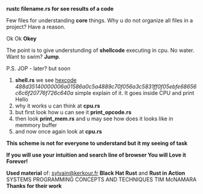 **rustc filename.rs for see results of a code**

Few files for understanding **core** things. Why u do not organize all files in a project? Have a reason. 

Ok Ok **Okey**

The point is to give understunding of **shellcode** executing in cpu. No water. Want to swim? **Jump**.

P.S. JOP - later? but soon

1) **shell.rs** we see [hexcode](https://simple.wikipedia.org/wiki/Hexadecimal#:~:text=numeral%20system%20with%2016%20as,numbers%20and%20six%20extra%20symbols) _488d35140000006a01586a0c5a4889c70f056a3c5831ff0f05ebfe68656c6c6f20776f726c640a_ simple explain of it. It goes inside CPU and print Hello
2) why it works u can think at **cpu.rs** 
3) but first look how u can see it **print_opcode.rs**
4) then look **print_mem.rs** and u may see how does it looks like in memmory buffer
5) and now once again look at **cpu.rs**

**This scheme is not for everyone to understand but it my seeing of task**

**If you will use your intuition and search line of browser You will Love it Forever!**

**Used material** of: sylvain@kerkour.fr **Black Hat Rust** and **Rust in Action** SYSTEMS PROGRAМMING CONCEPTS AND TECHNIQUES TIM McNAМARA
**Thanks for their work**
